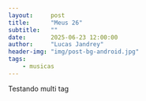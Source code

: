 ```yaml
---
layout:     post
title:      "Meus 26"
subtitle:   ""
date:       2025-06-23 12:00:00
author:     "Lucas Jandrey"
header-img: "img/post-bg-android.jpg"
tags:
    - musicas
---
```

Testando multi tag